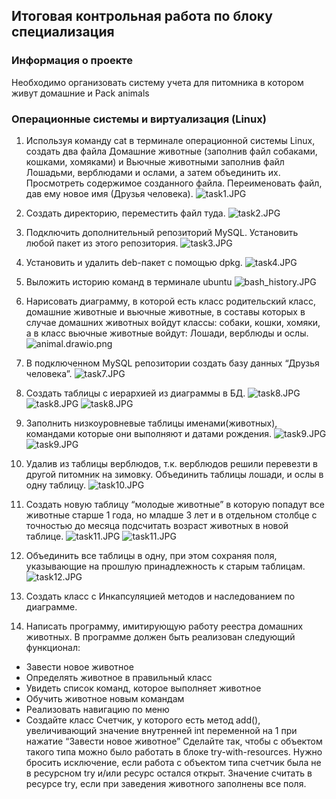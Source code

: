 ## Итоговая контрольная работа по блоку специализация

### Информация о проекте
Необходимо организовать систему учета для питомника в котором живут домашние и Pack animals

### Операционные системы и виртуализация (Linux)

1. Используя команду cat в терминале операционной системы Linux, создать два файла Домашние животные 
(заполнив файл собаками, кошками, хомяками) и Вьючные животными заполнив файл Лошадьми, верблюдами и ослами, а затем объединить их.
Просмотреть содержимое созданного файла. Переименовать файл, дав ему новое имя (Друзья человека).
![task1.JPG](screenshot/task1.JPG)

2. Создать директорию, переместить файл туда.
![task2.JPG](screenshot/task2.JPG)

3. Подключить дополнительный репозиторий MySQL. Установить любой пакет
из этого репозитория.
![task3.JPG](screenshot/task3.JPG)

4. Установить и удалить deb-пакет с помощью dpkg.
![task4.JPG](screenshot/task4.JPG)

5. Выложить историю команд в терминале ubuntu
![bash_history.JPG](screenshot/task5.JPG)

6. Нарисовать диаграмму, в которой есть класс родительский класс, домашние
животные и вьючные животные, в составы которых в случае домашних
животных войдут классы: собаки, кошки, хомяки, а в класс вьючные животные
войдут: Лошади, верблюды и ослы.
![animal.drawio.png](animal.drawio.png)

7. В подключенном MySQL репозитории создать базу данных “Друзья человека”.
![task7.JPG](screenshot/task7.JPG)

8. Создать таблицы с иерархией из диаграммы в БД.
![task8.JPG](screenshot/task8-1.JPG)
![task8.JPG](screenshot/task8-2.JPG)
![task8.JPG](screenshot/task8-3.JPG)

9. Заполнить низкоуровневые таблицы именами(животных), командами которые они выполняют и датами рождения.
![task9.JPG](screenshot/task9-1.JPG)
![task9.JPG](screenshot/task9-2.JPG)

10. Удалив из таблицы верблюдов, т.к. верблюдов решили перевезти в другой питомник на зимовку.
Объединить таблицы лошади, и ослы в одну таблицу.
![task10.JPG](screenshot/task10.JPG)

11. Создать новую таблицу “молодые животные” в которую попадут все животные старше 1 года, 
но младше 3 лет и в отдельном столбце с точностью до месяца подсчитать возраст животных в новой таблице.
![task11.JPG](screenshot/task11-1.JPG)
![task11.JPG](screenshot/task11-2.JPG)

12. Объединить все таблицы в одну, при этом сохраняя поля, указывающие на прошлую принадлежность к старым таблицам.
![task12.JPG](screenshot/task12.JPG)

13. Создать класс с Инкапсуляцией методов и наследованием по диаграмме.

14. Написать программу, имитирующую работу реестра домашних животных. В программе должен быть реализован следующий функционал:
+ Завести новое животное
+ Определять животное в правильный класс
+ Увидеть список команд, которое выполняет животное
+ Обучить животное новым командам
+ Реализовать навигацию по меню 
+ Создайте класс Счетчик, у которого есть метод add(), увеличивающий значение внутренней int переменной на 1 при нажатие “Завести новое животное” 
Сделайте так, чтобы с объектом такого типа можно было работать в блоке try-with-resources.
Нужно бросить исключение, если работа с объектом типа счетчик была не в ресурсном try и/или ресурс остался открыт.
Значение считать в ресурсе try, если при заведения животного заполнены все поля.